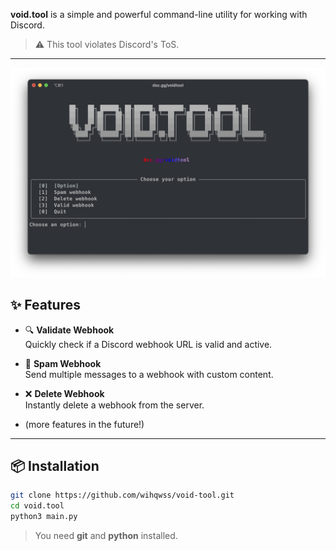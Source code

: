 **void.tool** is a simple and powerful command-line utility for working with Discord.

> ⚠️ This tool violates Discord's ToS.

---

![void.tool screenshot](screenshot.png)

## ✨ Features

- 🔍 **Validate Webhook**  
  Quickly check if a Discord webhook URL is valid and active.

- 🚀 **Spam Webhook**  
  Send multiple messages to a webhook with custom content.

- ❌ **Delete Webhook**  
  Instantly delete a webhook from the server.
  
- (more features in the future!)

---

## 📦 Installation

```bash
git clone https://github.com/wihqwss/void-tool.git
cd void.tool
python3 main.py
```
> You need **git** and **python** installed.
